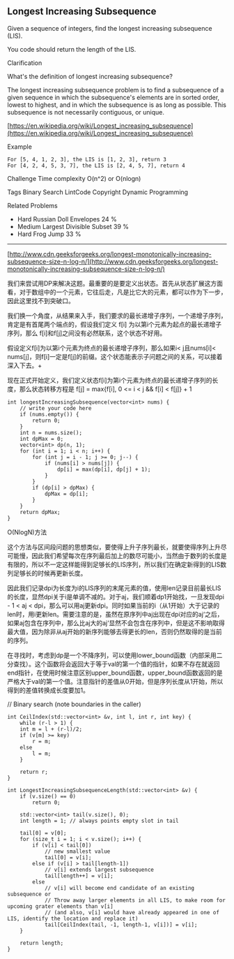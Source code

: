 ## Longest Increasing Subsequence  ##

Given a sequence of integers, find the longest increasing subsequence (LIS).

You code should return the length of the LIS.

Clarification

What's the definition of longest increasing subsequence?

The longest increasing subsequence problem is to find a subsequence of a given sequence in which the subsequence's elements are in sorted order, lowest to highest, and in which the subsequence is as long as possible. This subsequence is not necessarily contiguous, or unique.

[https://en.wikipedia.org/wiki/Longest_increasing_subsequence](https://en.wikipedia.org/wiki/Longest_increasing_subsequence)

Example

	For [5, 4, 1, 2, 3], the LIS is [1, 2, 3], return 3
	For [4, 2, 4, 5, 3, 7], the LIS is [2, 4, 5, 7], return 4

Challenge 
Time complexity O(n^2) or O(nlogn)

Tags 
Binary Search LintCode Copyright Dynamic Programming

Related Problems 

- Hard Russian Doll Envelopes 24 %
- Medium Largest Divisible Subset 39 %
- Hard Frog Jump 33 %

----------
[http://www.cdn.geeksforgeeks.org/longest-monotonically-increasing-subsequence-size-n-log-n/](http://www.cdn.geeksforgeeks.org/longest-monotonically-increasing-subsequence-size-n-log-n/)

我们来尝试用DP来解决这题。最重要的是要定义出状态。首先从状态扩展这方面看，对于数组中的一个元素，它往后走，凡是比它大的元素，都可以作为下一步，因此这里找不到突破口。

我们换一个角度，从结果来入手，我们要求的最长递增子序列，一个递增子序列，肯定是有首尾两个端点的，假设我们定义 f[i] 为以第i个元素为起点的最长递增子序列，那么 f[i]和f[j]之间没有必然联系，这个状态不好用。

假设定义f[i]为以第i个元素为终点的最长递增子序列，那么如果i< j且nums[i]< nums[j]，则f[i]一定是f[j]的前缀。这个状态能表示子问题之间的关系，可以接着深入下去。+

现在正式开始定义，我们定义状态f[i]为第i个元素为终点的最长递增子序列的长度，那么状态转移方程是
f[j] = max{f[i], 0 <= i < j && f[i] < f[j]} + 1

	int longestIncreasingSubsequence(vector<int> nums) {
	    // write your code here
	    if (nums.empty()) {
	        return 0;
	    }
	    int n = nums.size();
	    int dpMax = 0;
	    vector<int> dp(n, 1);
	    for (int i = 1; i < n; i++) {
	        for (int j = i - 1; j >= 0; j--) {
	            if (nums[i] > nums[j]) {
	                dp[i] = max(dp[i], dp[j] + 1);
	            }
	        }
	        if (dp[i] > dpMax) {
	            dpMax = dp[i];
	        }
	    }
	    return dpMax;
	}
O(NlogN)方法

这个方法与区间段问题的思想类似，要使得上升子序列最长，就要使得序列上升尽可能慢，因此我们希望每次在序列最后加上的数尽可能小，当然由于数列的长度是有限的，所以不一定这样能得到足够长的LIS序列，所以我们在确定新得到的LIS数列足够长的时候再更新长度。

因此我们记录dpi为长度为i的LIS序列的末尾元素的值，使用len记录目前最长LIS的长度，显然dpi关于i是单调不减的。对于aj，我们顺着dp1开始找，一旦发现dpi - 1 < aj < dpi，那么可以用aj更新dpi。同时如果当前的i（从1开始）大于记录的len时，用i更新len。需要注意的是，虽然在原序列中aj出现在dpi对应的aj‘之后，如果aj包含在序列中，那么比aj大的aj‘显然不会包含在序列中，但是这不影响取得最大值，因为除非从aj开始的新序列能够去得更长的len，否则仍然取得的是当前的序列。

在寻找时，考虑到dp是一个不降序列，可以使用lower_bound函数（内部采用二分查找）。这个函数将会返回大于等于val的第一个值的指针，如果不存在就返回end指针，在使用时候注意区别upper_bound函数，upper_bound函数返回的是严格大于val的第一个值。注意指针的差值从0开始，但是序列长度从1开始，所以得到的差值转换成长度要加1。

// Binary search (note boundaries in the caller)	

	int CeilIndex(std::vector<int> &v, int l, int r, int key) {
	    while (r-l > 1) {
	    int m = l + (r-l)/2;
	    if (v[m] >= key)
	        r = m;
	    else
	        l = m;
	    }
	
	    return r;
	}
	
	int LongestIncreasingSubsequenceLength(std::vector<int> &v) {
	    if (v.size() == 0)
	        return 0;
	
	    std::vector<int> tail(v.size(), 0);
	    int length = 1; // always points empty slot in tail
	
	    tail[0] = v[0];
	    for (size_t i = 1; i < v.size(); i++) {
	        if (v[i] < tail[0])
	            // new smallest value
	            tail[0] = v[i];
	        else if (v[i] > tail[length-1])
	            // v[i] extends largest subsequence
	            tail[length++] = v[i];
	        else
	            // v[i] will become end candidate of an existing subsequence or
	            // Throw away larger elements in all LIS, to make room for upcoming grater elements than v[i]
	            // (and also, v[i] would have already appeared in one of LIS, identify the location and replace it)
	            tail[CeilIndex(tail, -1, length-1, v[i])] = v[i];
	    }
	
	    return length;
	}